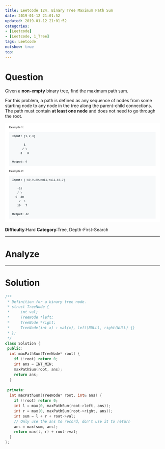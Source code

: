 ```yaml
---
title: Leetcode 124. Binary Tree Maximum Path Sum
date: 2019-01-12 21:01:52
updated: 2019-01-12 21:01:52
categories: 
- [Leetcode]
- [Leetcode, 1_Tree]
tags: Leetcode
notshow: true
top:
---
```


# Question

Given a  **non-empty**  binary tree, find the maximum path sum.

For this problem, a path is defined as any sequence of nodes from some starting node to any node in the tree along the parent-child connections. The path must contain  **at least one node**  and does not need to go through the root.

![](/images/in-post/2019-01-12-Leetcode-124-Binary-Tree-Maximum-Path-Sum/2019-01-12-21-02-38.png)

**Difficulty**:Hard
**Category**:Tree, Depth-First-Search

<!-- more -->

------------

# Analyze

------------

# Solution

```cpp
/**
 * Definition for a binary tree node.
 * struct TreeNode {
 *     int val;
 *     TreeNode *left;
 *     TreeNode *right;
 *     TreeNode(int x) : val(x), left(NULL), right(NULL) {}
 * };
 */
class Solution {
 public:
  int maxPathSum(TreeNode* root) {
    if (!root) return 0;
    int ans = INT_MIN;
    maxPathSum(root, ans);
    return ans;
  }

 private:
  int maxPathSum(TreeNode* root, int& ans) {
    if (!root) return 0;
    int l = max(0, maxPathSum(root->left, ans));
    int r = max(0, maxPathSum(root->right, ans));
    int sum = l + r + root->val;
    // Only use the ans to record, don't use it to return
    ans = max(sum, ans);
    return max(l, r) + root->val;
  }
};
```


